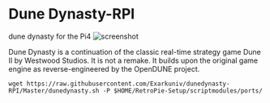 # Dune Dynasty-RPI
dune dynasty for the Pi4
![screenshot](http://sourceforge.net/projects/dunedynasty/screenshots/screenshot_hark2.png)

Dune Dynasty is a continuation of the classic real-time strategy game Dune II by Westwood Studios. It is not a remake. It builds upon the original game engine as reverse-engineered by the OpenDUNE project.


```
wget https://raw.githubusercontent.com/Exarkuniv/dunedynasty-RPI/Master/dunedynasty.sh -P $HOME/RetroPie-Setup/scriptmodules/ports/
```
